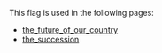 This flag is used in the following pages:
 - [the_future_of_our_country](../events/the_future_of_our_country.md)
 - [the_succession](../events/the_succession.md)
